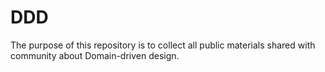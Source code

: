 # DDD
The purpose of this repository is to collect all public materials shared with community about Domain-driven design.
